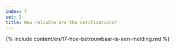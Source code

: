 ```yaml
---
index: 7
set: 2
title: How reliable are the notifications?
---
```

{% include content/en/17-hoe-betrouwbaar-is-een-melding.md %}
